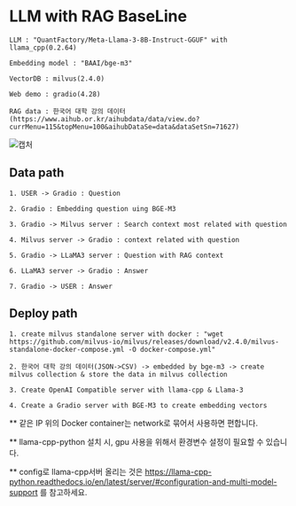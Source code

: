 # LLM with RAG BaseLine

```
LLM : "QuantFactory/Meta-Llama-3-8B-Instruct-GGUF" with llama_cpp(0.2.64)

Embedding model : "BAAI/bge-m3"

VectorDB : milvus(2.4.0)

Web demo : gradio(4.28)

RAG data : 한국어 대학 강의 데이터
(https://www.aihub.or.kr/aihubdata/data/view.do?currMenu=115&topMenu=100&aihubDataSe=data&dataSetSn=71627)
```

![캡처](https://github.com/Yusin-Lee/LLMwithRAG_BASE/assets/98385516/9d8aa95d-5453-41d4-b8e9-e6a229c3b47f)

## Data path
```
1. USER -> Gradio : Question

2. Gradio : Embedding question uing BGE-M3

3. Gradio -> Milvus server : Search context most related with question

4. Milvus server -> Gradio : context related with question

5. Gradio -> LLaMA3 server : Question with RAG context

6. LLaMA3 server -> Gradio : Answer

7. Gradio -> USER : Answer
```

## Deploy path
```
1. create milvus standalone server with docker : "wget https://github.com/milvus-io/milvus/releases/download/v2.4.0/milvus-standalone-docker-compose.yml -O docker-compose.yml"

2. 한국어 대학 강의 데이터(JSON->CSV) -> embedded by bge-m3 -> create milvus collection & store the data in milvus collection

3. Create OpenAI Compatible server with llama-cpp & Llama-3

4. Create a Gradio server with BGE-M3 to create embedding vectors
```

** 같은 IP 위의 Docker container는 network로 묶어서 사용하면 편합니다.

** llama-cpp-python 설치 시, gpu 사용을 위해서 환경변수 설정이 필요할 수 있습니다.

** config로 llama-cpp서버 올리는 것은 https://llama-cpp-python.readthedocs.io/en/latest/server/#configuration-and-multi-model-support 를 참고하세요.
